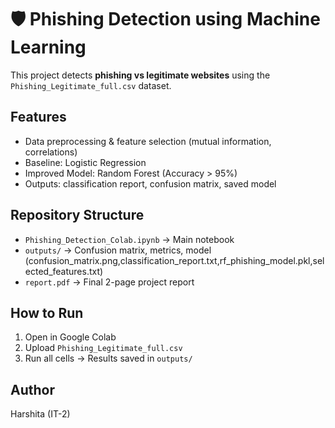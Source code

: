 # 🛡️ Phishing Detection using Machine Learning

This project detects **phishing vs legitimate websites** using the 
`Phishing_Legitimate_full.csv` dataset.

## Features
- Data preprocessing & feature selection (mutual information, correlations)
- Baseline: Logistic Regression
- Improved Model: Random Forest (Accuracy > 95%)
- Outputs: classification report, confusion matrix, saved model

## Repository Structure
- `Phishing_Detection_Colab.ipynb` → Main notebook
- `outputs/` → Confusion matrix, metrics, model (confusion_matrix.png,classification_report.txt,rf_phishing_model.pkl,selected_features.txt)
- `report.pdf` → Final 2-page project report

## How to Run
1. Open in Google Colab
2. Upload `Phishing_Legitimate_full.csv`
3. Run all cells → Results saved in `outputs/`

## Author
Harshita (IT-2)
